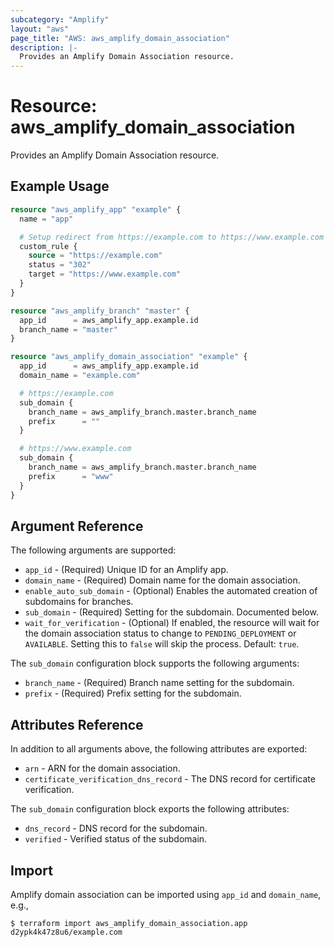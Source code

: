 ```yaml
---
subcategory: "Amplify"
layout: "aws"
page_title: "AWS: aws_amplify_domain_association"
description: |-
  Provides an Amplify Domain Association resource.
---
```


# Resource: aws_amplify_domain_association

Provides an Amplify Domain Association resource.

## Example Usage

```terraform
resource "aws_amplify_app" "example" {
  name = "app"

  # Setup redirect from https://example.com to https://www.example.com
  custom_rule {
    source = "https://example.com"
    status = "302"
    target = "https://www.example.com"
  }
}

resource "aws_amplify_branch" "master" {
  app_id      = aws_amplify_app.example.id
  branch_name = "master"
}

resource "aws_amplify_domain_association" "example" {
  app_id      = aws_amplify_app.example.id
  domain_name = "example.com"

  # https://example.com
  sub_domain {
    branch_name = aws_amplify_branch.master.branch_name
    prefix      = ""
  }

  # https://www.example.com
  sub_domain {
    branch_name = aws_amplify_branch.master.branch_name
    prefix      = "www"
  }
}
```

## Argument Reference

The following arguments are supported:

* `app_id` - (Required) Unique ID for an Amplify app.
* `domain_name` - (Required) Domain name for the domain association.
* `enable_auto_sub_domain` - (Optional) Enables the automated creation of subdomains for branches.
* `sub_domain` - (Required) Setting for the subdomain. Documented below.
* `wait_for_verification` - (Optional) If enabled, the resource will wait for the domain association status to change to `PENDING_DEPLOYMENT` or `AVAILABLE`. Setting this to `false` will skip the process. Default: `true`.

The `sub_domain` configuration block supports the following arguments:

* `branch_name` - (Required) Branch name setting for the subdomain.
* `prefix` - (Required) Prefix setting for the subdomain.

## Attributes Reference

In addition to all arguments above, the following attributes are exported:

* `arn` - ARN for the domain association.
* `certificate_verification_dns_record` - The DNS record for certificate verification.

The `sub_domain` configuration block exports the following attributes:

* `dns_record` - DNS record for the subdomain.
* `verified` - Verified status of the subdomain.

## Import

Amplify domain association can be imported using `app_id` and `domain_name`, e.g.,

```
$ terraform import aws_amplify_domain_association.app d2ypk4k47z8u6/example.com
```
